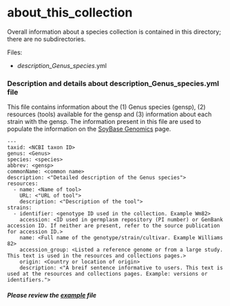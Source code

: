 # about_this_collection

Overall information about a species collection is contained in this directory; there are no subdirectories.

Files:
- _description_Genus_species_.yml

### Description and details about description_Genus_species.yml file

This file contains information about the (1) Genus species (gensp), (2) resources (tools) available for the gensp and (3) information about each strain with the gensp. The information present in this file are used to populate the information on the [SoyBase Genomics](https://www.soybase.org/resources/) page.

```
---
taxid: <NCBI taxon ID>
genus: <Genus>
species: <species>
abbrev: <gensp>
commonName: <common name>
description: <"Detailed description of the Genus species">
resources:
  - name: <Name of tool>
    URL: <"URL of tool">
    description: <"Description of the tool">
strains:
  - identifier: <genotype ID used in the collection. Example Wm82>
    accession: <ID used in germplasm repository (PI number) or GenBank accession ID. If neither are present, refer to the source publication for accession ID.>
    name: <Full name of the genotype/strain/cultivar. Example Williams 82>
    accession_group: <Listed a reference genome or from a large study. This text is used in the resources and collections pages.>
    origin: <Country or location of origin>
    description: <"A breif sentence informative to users. This text is used at the resources and collections pages. Example: versions or identifiers."> 
```
##### Please review the [example](https://github.com/legumeinfo/datastore-specifications/edit/updates_2025_05_01/Genus/species/about_this_collection/EXAMPLE_description_Genus_species.yml) file
